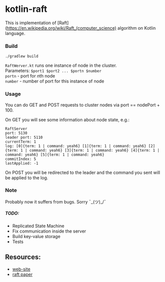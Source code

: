 # kotlin-raft

This is implementation of [Raft](https://en.wikipedia.org/wiki/Raft_(computer_science) algorithm on Kotlin language.  

### Build
`./gradlew build`

`RaftWerver.kt` runs one instance of node in the cluster.  
Parameters: `$port1 $port2 ... $portn $number`  
`portn` - port for $n$th node  
`number` - number of port for this instance of node

### Usage

You can do GET and POST requests to cluster nodes via port == nodePort + 100.

On GET you will see some information about node state, e.g.:
```
RaftServer 
port: 5130 
leader port: 5110
currentTerm: 1 
log: [0]{term: 1 | command: yeah6} [1]{term: 1 | command: yeah6} [2]{term: 1 | command: yeah6} [3]{term: 1 | command: yeah6} [4]{term: 1 | command: yeah6} [5]{term: 1 | command: yeah6}  
commitIndex: 5 
lastApplied: -1
``` 

On POST you will be redirected to the leader and the command you sent will be applied to the log.

### Note
Probably now it suffers from bugs. Sorry ¯\_(ツ)_/¯

##### TODO:
- Replicated State Machine
- Fix communication inside the server
- Build key-value storage
- Tests

Resources:
- 
- [web-site](https://raft.github.io/)
- [raft paper](https://raft.github.io/raft.pdf)